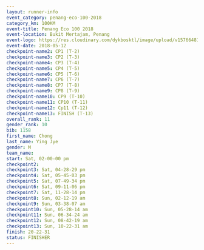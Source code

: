 ```yaml
--- 
layout: runner-info 
event_category: penang-eco-100-2018 
category_km: 100KM 
event-title: Penang Eco 100 2018 
event-location: Bukit Mertajam, Penang 
event-logo: https://res.cloudinary.com/dykbosktl/image/upload/v1576648106/Logo/Logo_lovxhg.jpg 
event-date: 2018-05-12 
checkpoint-name2: CP1 (T-2) 
checkpoint-name3: CP2 (T-3) 
checkpoint-name4: CP3 (T-4) 
checkpoint-name5: CP4 (T-5) 
checkpoint-name6: CP5 (T-6) 
checkpoint-name7: CP6 (T-7) 
checkpoint-name8: CP7 (T-8) 
checkpoint-name9: CP8 (T-9) 
checkpoint-name10: CP9 (T-10) 
checkpoint-name11: CP10 (T-11) 
checkpoint-name12: Cp11 (T-12) 
checkpoint-name13: FINISH (T-13) 
overall_rank: 11
gender_rank: 10
bib: 1158
first_name: Chong
last_name: Ying Jye
gender: M
team_name: 
start: Sat, 02-00-00 pm
checkpoint2: 
checkpoint3: Sat, 04-28-29 pm
checkpoint4: Sat, 05-45-03 pm
checkpoint5: Sat, 07-49-34 pm
checkpoint6: Sat, 09-11-06 pm
checkpoint7: Sat, 11-28-14 pm
checkpoint8: Sun, 02-12-19 am
checkpoint9: Sun, 03-38-07 am
checkpoint10: Sun, 05-28-14 am
checkpoint11: Sun, 06-34-24 am
checkpoint12: Sun, 08-42-19 am
checkpoint13: Sun, 10-22-31 am
finish: 20-22-31
status: FINISHER
--- 
```

